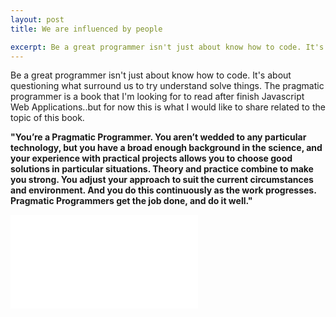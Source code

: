 ```yaml
---
layout: post
title: We are influenced by people

excerpt: Be a great programmer isn't just about know how to code. It's about questioning what surround us to try understand solve things. The pragmatic programmer is a book that I'm looking for to read after finish Javascript Web Applications..but for now this is what I would like to share related to the topic of this book.
---
```


Be a great programmer isn't just about know how to code. It's about questioning what surround us to try understand solve things. The pragmatic programmer is a book that I'm looking for to read after finish Javascript Web Applications..but for now this is what I would like to share related to the topic of this book.

<strong>"You’re a Pragmatic Programmer. You aren’t wedded to any particular technology, but you have a broad enough background in the science, and your experience with practical projects allows you to choose good solutions in particular situations. Theory and practice combine to make you strong. You adjust your approach to suit the current circumstances and environment. And you do this continuously as the work progresses. Pragmatic Programmers get the job done, and do it well."</strong>

<div class="fluidMedia">
    <iframe src="//www.youtube.com/embed/vPj4zxhy8wI" frameborder="0" allowfullscreen="allowfullscreen"> </iframe>
</div>